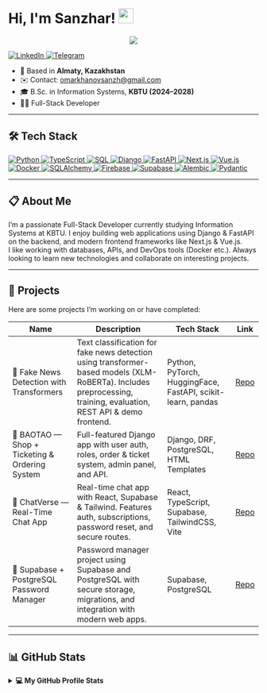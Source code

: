 <h1> Hi, I'm Sanzhar! <img src="https://raw.githubusercontent.com/MartinHeinz/MartinHeinz/master/wave.gif" width="30px"></h1>

<p align="center">
  <a href="https://github.com/DenverCoder1/readme-typing-svg">
    <img src="https://readme-typing-svg.herokuapp.com?&font=IBM+Plex+Sans&color=abcdef&size=20&lines=👨‍💻+Full-Stack+Developer;🎓+Information+Systems+Student;🌍+Based+in+Almaty" />
  </a>
</p>

<a href="https://www.linkedin.com/in/sanzhar-omarkhanov-1b5b73233" target="_blank">
  <img alt="LinkedIn" src="https://img.shields.io/badge/LinkedIn-0077B5?style=for-the-badge&logo=linkedin&logoColor=white">
</a>  
<a href="https://t.me/ssaannzzhhiikk" target="_blank">
  <img alt="Telegram" src="https://img.shields.io/badge/Telegram-2CA5E0?style=for-the-badge&logo=telegram&logoColor=white">
</a>  

- 📍 Based in **Almaty, Kazakhstan**  
- ✉️ Contact: [omarkhanovsanzh@gmail.com](mailto:omarkhanovsanzh@gmail.com)  
- 🎓 B.Sc. in Information Systems, **KBTU (2024–2028)**  
- 👨‍💻 Full-Stack Developer  

---

## 🛠️ Tech Stack

<a href="https://www.python.org/" target="_blank">
  <img alt="Python" src="https://img.shields.io/badge/python-3670A0?style=for-the-badge&logo=python&logoColor=ffdd54">
</a>
<a href="https://www.typescriptlang.org/" target="_blank">
  <img alt="TypeScript" src="https://img.shields.io/badge/typescript-%23007ACC.svg?style=for-the-badge&logo=typescript&logoColor=white">
</a>
<a href="https://www.postgresql.org/" target="_blank">
  <img alt="SQL" src="https://img.shields.io/badge/SQL-336791?style=for-the-badge&logo=postgresql&logoColor=white">
</a>
<a href="https://www.djangoproject.com/" target="_blank">
  <img alt="Django" src="https://img.shields.io/badge/django-092E20?style=for-the-badge&logo=django&logoColor=white">
</a>
<a href="https://fastapi.tiangolo.com/" target="_blank">
  <img alt="FastAPI" src="https://img.shields.io/badge/FastAPI-005571?style=for-the-badge&logo=fastapi&logoColor=white">
</a>
<a href="https://nextjs.org/" target="_blank">
  <img alt="Next.js" src="https://img.shields.io/badge/Next-black?style=for-the-badge&logo=next.js&logoColor=white">
</a>
<a href="https://vuejs.org/" target="_blank">
  <img alt="Vue.js" src="https://img.shields.io/badge/Vue.js-35495E?style=for-the-badge&logo=vue.js&logoColor=4FC08D">
</a>
<a href="https://www.docker.com/" target="_blank">
  <img alt="Docker" src="https://img.shields.io/badge/docker-2496ED?style=for-the-badge&logo=docker&logoColor=white">
</a>
<a href="https://www.sqlalchemy.org/" target="_blank">
  <img alt="SQLAlchemy" src="https://img.shields.io/badge/SQLAlchemy-D71F00?style=for-the-badge&logo=python&logoColor=white">
</a>
<a href="https://firebase.google.com/" target="_blank">
  <img alt="Firebase" src="https://img.shields.io/badge/firebase-ffca28?style=for-the-badge&logo=firebase&logoColor=black">
</a>
<a href="https://supabase.com/" target="_blank">
  <img alt="Supabase" src="https://img.shields.io/badge/Supabase-3ECF8E?style=for-the-badge&logo=supabase&logoColor=white">
</a>
<a href="https://alembic.sqlalchemy.org/" target="_blank">
  <img alt="Alembic" src="https://img.shields.io/badge/Alembic-000000?style=for-the-badge&logo=python&logoColor=white">
</a>
<a href="https://docs.pydantic.dev/" target="_blank">
  <img alt="Pydantic" src="https://img.shields.io/badge/Pydantic-ef4444?style=for-the-badge&logo=python&logoColor=white">
</a>

---

## 📋 About Me

I’m a passionate Full-Stack Developer currently studying Information Systems at KBTU. I enjoy building web applications using Django & FastAPI on the backend, and modern frontend frameworks like Next.js & Vue.js.  
I like working with databases, APIs, and DevOps tools (Docker etc.). Always looking to learn new technologies and collaborate on interesting projects.

---

## 🔗 Projects

Here are some projects I’m working on or have completed:

| Name | Description | Tech Stack | Link |
|------|-------------|------------|------|
| 📰 Fake News Detection with Transformers | Text classification for fake news detection using transformer-based models (XLM-RoBERTa). Includes preprocessing, training, evaluation, REST API & demo frontend. | Python, PyTorch, HuggingFace, FastAPI, scikit-learn, pandas | [Repo](https://github.com/ssaannzzhhiikk/ai-fake-news) |
| 🛒 BAOTAO — Shop + Ticketing & Ordering System | Full-featured Django app with user auth, roles, order & ticket system, admin panel, and API. | Django, DRF, PostgreSQL, HTML Templates | [Repo](https://github.com/ssaannzzhhiikk/baotao) |
| 💬 ChatVerse — Real-Time Chat App | Real-time chat app with React, Supabase & Tailwind. Features auth, subscriptions, password reset, and secure routes. | React, TypeScript, Supabase, TailwindCSS, Vite | [Repo](https://github.com/ssaannzzhhiikk/chat-app) |
| 🐘 Supabase + PostgreSQL Password Manager | Password manager project using Supabase and PostgreSQL with secure storage, migrations, and integration with modern web apps. | Supabase, PostgreSQL | [Repo](https://github.com/ssaannzzhhiikk/ssaannzzhhiikk) |

---

## 📊 GitHub Stats

<details>  
  <summary><b>💻 My GitHub Profile Stats</b></summary>  
  <br/>  
  <div style="display: flex; flex-direction: row; justify-content: space-between; align-items: flex-start;">  
    <img src="https://github-readme-stats.vercel.app/api/top-langs?username=ssaannzzhhiikk&show_icons=true&locale=en&layout=compact" alt="ssaannzzhhiikk — Top Languages" style="margin-right: 10px;" />  
    <img src="https://github-readme-stats.vercel.app/api?username=ssaannzzhhiikk&show_icons=true&locale=en" alt="ssaannzzhhiikk — GitHub Stats" />  
  </div>  
  <br/>  
</details>

